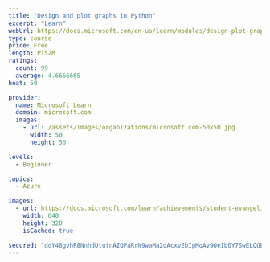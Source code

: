 ```yaml
---
title: "Design and plot graphs in Python"
excerpt: "Learn"
webUrl: https://docs.microsoft.com/en-us/learn/modules/design-plot-graphs-python/
type: course
price: Free
length: PT52M
ratings:
  count: 99
  average: 4.6666665
heat: 50

provider:
  name: Microsoft Learn
  domain: microsoft.com
  images:
    - url: /assets/images/organizations/microsoft.com-50x50.jpg
      width: 50
      height: 50

levels:
  - Beginner

topics:
  - Azure

images:
  - url: https://docs.microsoft.com/learn/achievements/student-evangelism/design-plot-graphs-python-social.png
    width: 640
    height: 320
    isCached: true

secured: "ddY48gvhR8NnhdUtutnAIQPaRrN9waMa2dAcxvEbIpMqAv9OeIb0Y7SwELQGBfgjJ9j5nnrWep7sHNnrsoG1lLJw/1RbfSS9BpiURqoobTYdC13tE8RUyb7SvMtAa8nEGVZadZkBdtu8gKeFZqQSHoFOpdgLKdfuOZklWm9DEYt+gKxNyl3aE9M9sAJ+iQWROW/NLlCN1K+ZU/7gONtK95ciXKX+D3Kv6+OkmmVZ7bqkdoGQHsuhXhKyckEhjElZ40hPzERqZlfDqy15MuQ8VCmLb9uHk5eWYO9vZnZ0ohOPll7Sz4+tyOMypAQlcbjaxSYHIEtWrYnqVPPnbjTepqBvTElHBTo7gjs9lC6oZXqoDQ17GI7xuafLgpWRS53DhziqmrauMIr3eLtBzQcCXaSpt2oNnY907rDlgcl6Iwc=;PXvnPlw6d4dBLF1h7gKXow=="
---
```


